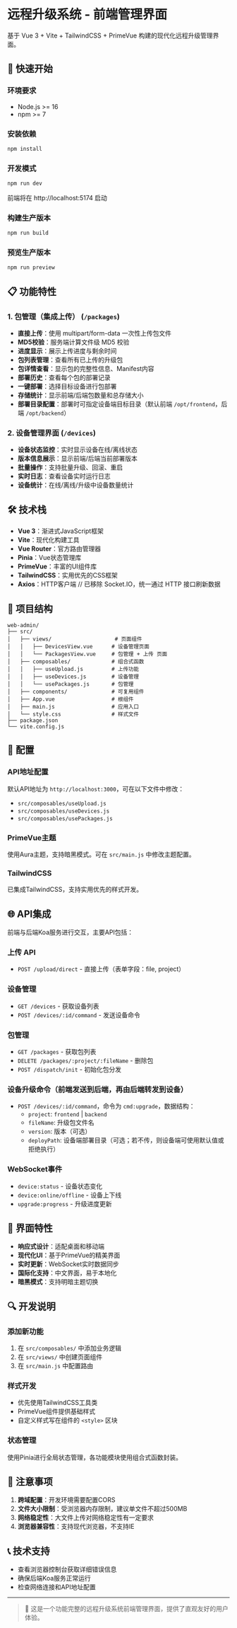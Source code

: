 # 远程升级系统 - 前端管理界面

基于 Vue 3 + Vite + TailwindCSS + PrimeVue 构建的现代化远程升级管理界面。

## 🚀 快速开始

### 环境要求

- Node.js >= 16
- npm >= 7

### 安装依赖

```bash
npm install
```

### 开发模式

```bash
npm run dev
```

前端将在 http://localhost:5174 启动

### 构建生产版本

```bash
npm run build
```

### 预览生产版本

```bash
npm run preview
```

## 📋 功能特性

### 1. 包管理（集成上传） (`/packages`)

- **直接上传**：使用 multipart/form-data 一次性上传包文件
- **MD5校验**：服务端计算文件级 MD5 校验
- **进度显示**：展示上传进度与剩余时间
- **包列表管理**：查看所有已上传的升级包
- **包详情查看**：显示包的完整性信息、Manifest内容
- **部署历史**：查看每个包的部署记录
- **一键部署**：选择目标设备进行包部署
- **存储统计**：显示前端/后端包数量和总存储大小
- **部署目录配置**：部署时可指定设备端目标目录（默认前端 `/opt/frontend`，后端 `/opt/backend`）

### 2. 设备管理界面 (`/devices`)

- **设备状态监控**：实时显示设备在线/离线状态
- **版本信息展示**：显示前端/后端当前部署版本
- **批量操作**：支持批量升级、回滚、重启
- **实时日志**：查看设备实时运行日志
- **设备统计**：在线/离线/升级中设备数量统计

<!-- 包管理已与上传合并，故删除单独条目 -->

## 🛠 技术栈

- **Vue 3**：渐进式JavaScript框架
- **Vite**：现代化构建工具
- **Vue Router**：官方路由管理器
- **Pinia**：Vue状态管理库
- **PrimeVue**：丰富的UI组件库
- **TailwindCSS**：实用优先的CSS框架
- **Axios**：HTTP客户端
  // 已移除 Socket.IO，统一通过 HTTP 接口刷新数据

## 📁 项目结构

```
web-admin/
├── src/
│   ├── views/                    # 页面组件
│   │   ├── DevicesView.vue      # 设备管理页面
│   │   └── PackagesView.vue     # 包管理 + 上传 页面
│   ├── composables/             # 组合式函数
│   │   ├── useUpload.js         # 上传功能
│   │   ├── useDevices.js        # 设备管理
│   │   └── usePackages.js       # 包管理
│   ├── components/              # 可复用组件
│   ├── App.vue                  # 根组件
│   ├── main.js                  # 应用入口
│   └── style.css                # 样式文件
├── package.json
└── vite.config.js
```

## 🔧 配置

### API地址配置

默认API地址为 `http://localhost:3000`，可在以下文件中修改：

- `src/composables/useUpload.js`
- `src/composables/useDevices.js`
- `src/composables/usePackages.js`

### PrimeVue主题

使用Aura主题，支持暗黑模式。可在 `src/main.js` 中修改主题配置。

### TailwindCSS

已集成TailwindCSS，支持实用优先的样式开发。

## 🌐 API集成

前端与后端Koa服务进行交互，主要API包括：

### 上传 API

- `POST /upload/direct` - 直接上传（表单字段：file, project）

### 设备管理

- `GET /devices` - 获取设备列表
- `POST /devices/:id/command` - 发送设备命令

### 包管理

- `GET /packages` - 获取包列表
- `DELETE /packages/:project/:fileName` - 删除包
- `POST /dispatch/init` - 初始化包分发

### 设备升级命令（前端发送到后端，再由后端转发到设备）

- `POST /devices/:id/command`，命令为 `cmd:upgrade`，数据结构：
  - `project`: `frontend` | `backend`
  - `fileName`: 升级包文件名
  - `version`: 版本（可选）
  - `deployPath`: 设备端部署目录（可选；若不传，则设备端可使用默认值或拒绝执行）

### WebSocket事件

- `device:status` - 设备状态变化
- `device:online/offline` - 设备上下线
- `upgrade:progress` - 升级进度更新

## 🎨 界面特性

- **响应式设计**：适配桌面和移动端
- **现代化UI**：基于PrimeVue的精美界面
- **实时更新**：WebSocket实时数据同步
- **国际化支持**：中文界面，易于本地化
- **暗黑模式**：支持明暗主题切换

## 🔍 开发说明

### 添加新功能

1. 在 `src/composables/` 中添加业务逻辑
2. 在 `src/views/` 中创建页面组件
3. 在 `src/main.js` 中配置路由

### 样式开发

- 优先使用TailwindCSS工具类
- PrimeVue组件提供基础样式
- 自定义样式写在组件的 `<style>` 区块

### 状态管理

使用Pinia进行全局状态管理，各功能模块使用组合式函数封装。

## 🚨 注意事项

1. **跨域配置**：开发环境需要配置CORS
2. **文件大小限制**：受浏览器内存限制，建议单文件不超过500MB
3. **网络稳定性**：大文件上传对网络稳定性有一定要求
4. **浏览器兼容性**：支持现代浏览器，不支持IE

## 📞 技术支持

- 查看浏览器控制台获取详细错误信息
- 确保后端Koa服务正常运行
- 检查网络连接和API地址配置

---

> 🎯 这是一个功能完整的远程升级系统前端管理界面，提供了直观友好的用户体验。

